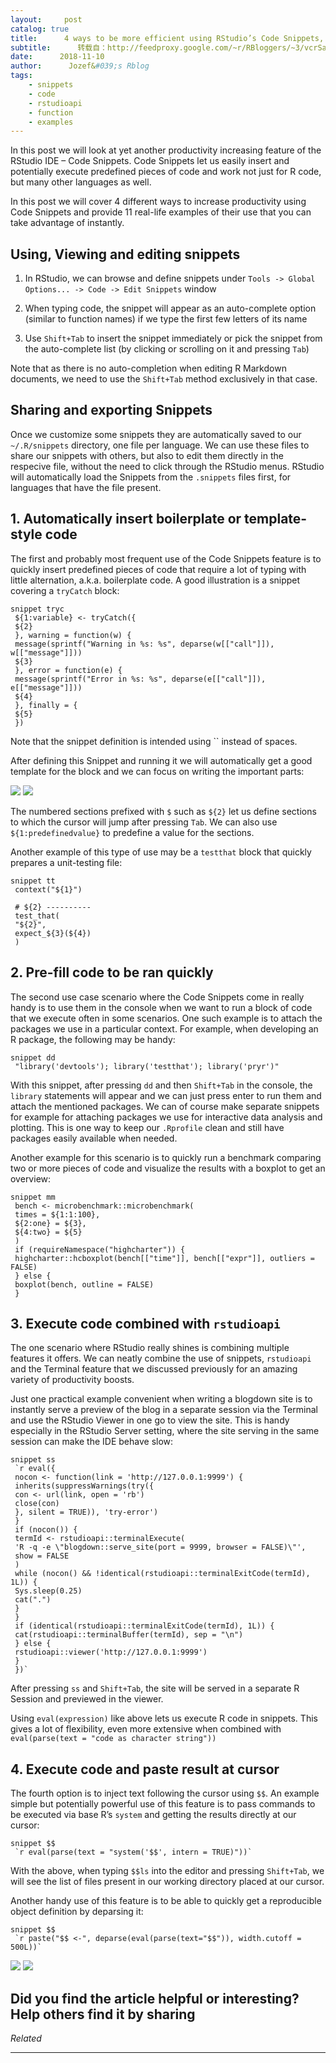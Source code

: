 ```yaml
---
layout:     post
catalog: true
title:      4 ways to be more efficient using RStudio’s Code Snippets, with 11 ready to use examples
subtitle:      转载自：http://feedproxy.google.com/~r/RBloggers/~3/vcrSaCooQ3M/
date:      2018-11-10
author:      Jozef&#039;s Rblog
tags:
    - snippets
    - code
    - rstudioapi
    - function
    - examples
---
```








In this post we will look at yet another productivity increasing feature of the RStudio IDE – Code Snippets. Code Snippets let us easily insert and potentially execute predefined pieces of code and work not just for R code, but many other languages as well.

> 
In this post we will cover 4 different ways to increase productivity using Code Snippets and provide 11 real-life examples of their use that you can take advantage of instantly.


## Using, Viewing and editing snippets

1. In RStudio, we can browse and define snippets under `Tools -> Global Options... -> Code -> Edit Snippets` window

1. When typing code, the snippet will appear as an auto-complete option (similar to function names) if we type the first few letters of its name

1. Use `Shift+Tab` to insert the snippet immediately or pick the snippet from the auto-complete list (by clicking or scrolling on it and pressing `Tab`)


> 
Note that as there is no auto-completion when editing R Markdown documents, we need to use the `Shift+Tab` method exclusively in that case.


## Sharing and exporting Snippets

Once we customize some snippets they are automatically saved to our `~/.R/snippets` directory, one file per language. We can use these files to share our snippets with others, but also to edit them directly in the respecive file, without the need to click through the RStudio menus. RStudio will automatically load the Snippets from the `.snippets` files first, for languages that have the file present.

## 1. Automatically insert boilerplate or template-style code

The first and probably most frequent use of the Code Snippets feature is to quickly insert predefined pieces of code that require a lot of typing with little alternation, a.k.a. boilerplate code. A good illustration is a snippet covering a `tryCatch` block:

```
snippet tryc
 ${1:variable} <- tryCatch({
 ${2}
 }, warning = function(w) {
 message(sprintf("Warning in %s: %s", deparse(w[["call"]]), w[["message"]]))
 ${3}
 }, error = function(e) {
 message(sprintf("Error in %s: %s", deparse(e[["call"]]), e[["message"]]))
 ${4}
 }, finally = {
 ${5}
 })
```

> 
Note that the snippet definition is intended using `` instead of spaces.


After defining this Snippet and running it we will automatically get a good template for the block and we can focus on writing the important parts:

![](https://i2.wp.com/jozefhajnala.gitlab.io/r/img/r906-01-snippet-trycatch.gif?w=456&ssl=1)
![](https://i2.wp.com/jozefhajnala.gitlab.io/r/img/r906-01-snippet-trycatch.gif?w=456&ssl=1)


> 
The numbered sections prefixed with `$` such as `${2}` let us define sections to which the cursor will jump after pressing `Tab`. We can also use `${1:predefinedvalue}` to predefine a value for the sections.


Another example of this type of use may be a `testthat` block that quickly prepares a unit-testing file:

```
snippet tt
 context("${1}")

 # ${2} ----------
 test_that(
 "${2}",
 expect_${3}(${4})
 )
```

## 2. Pre-fill code to be ran quickly

The second use case scenario where the Code Snippets come in really handy is to use them in the console when we want to run a block of code that we execute often in some scenarios. One such example is to attach the packages we use in a particular context. For example, when developing an R package, the following may be handy:

```
snippet dd
 "library('devtools'); library('testthat'); library('pryr')"
```

With this snippet, after pressing `dd` and then `Shift+Tab` in the console, the `library` statements will appear and we can just press enter to run them and attach the mentioned packages. We can of course make separate snippets for example for attaching packages we use for interactive data analysis and plotting. This is one way to keep our `.Rprofile` clean and still have packages easily available when needed.

Another example for this scenario is to quickly run a benchmark comparing two or more pieces of code and visualize the results with a boxplot to get an overview:

```
snippet mm
 bench <- microbenchmark::microbenchmark(
 times = ${1:1:100},
 ${2:one} = ${3},
 ${4:two} = ${5}
 )
 if (requireNamespace("highcharter")) {
 highcharter::hcboxplot(bench[["time"]], bench[["expr"]], outliers = FALSE)
 } else {
 boxplot(bench, outline = FALSE)
 }
```

## 3. Execute code combined with `rstudioapi`

The one scenario where RStudio really shines is combining multiple features it offers. We can neatly combine the use of snippets, `rstudioapi` and the Terminal feature that we discussed previously for an amazing variety of productivity boosts.

Just one practical example convenient when writing a blogdown site is to instantly serve a preview of the blog in a separate session via the Terminal and use the RStudio Viewer in one go to view the site. This is handy especially in the RStudio Server setting, where the site serving in the same session can make the IDE behave slow:

```
snippet ss
 `r eval({
 nocon <- function(link = 'http://127.0.0.1:9999') {
 inherits(suppressWarnings(try({
 con <- url(link, open = 'rb')
 close(con)
 }, silent = TRUE)), 'try-error')
 }
 if (nocon()) {
 termId <- rstudioapi::terminalExecute(
 'R -q -e \"blogdown::serve_site(port = 9999, browser = FALSE)\"',
 show = FALSE
 )
 while (nocon() && !identical(rstudioapi::terminalExitCode(termId), 1L)) {
 Sys.sleep(0.25)
 cat(".")
 }
 }
 if (identical(rstudioapi::terminalExitCode(termId), 1L)) {
 cat(rstudioapi::terminalBuffer(termId), sep = "\n")
 } else {
 rstudioapi::viewer('http://127.0.0.1:9999')
 }
 })`
```

After pressing `ss` and `Shift+Tab`, the site will be served in a separate R Session and previewed in the viewer.

> 
Using `eval(expression)` like above lets us execute R code in snippets. This gives a lot of flexibility, even more extensive when combined with `eval(parse(text = "code as character string"))`


## 4. Execute code and paste result at cursor

The fourth option is to inject text following the cursor using `$$`. An example simple but potentially powerful use of this feature is to pass commands to be executed via base R’s `system` and getting the results directly at our cursor:

```
snippet $$
 `r eval(parse(text = "system('$$', intern = TRUE)"))`
```

With the above, when typing `$$ls` into the editor and pressing `Shift+Tab`, we will see the list of files present in our working directory placed at our cursor.

Another handy use of this feature is to be able to quickly get a reproducible object definition by deparsing it:

```
snippet $$
 `r paste("$$ <-", deparse(eval(parse(text="$$")), width.cutoff = 500L))`
```

![](https://i0.wp.com/jozefhajnala.gitlab.io/r/img/r906-02-snippet-dollars.gif?w=456&ssl=1)
![](https://i0.wp.com/jozefhajnala.gitlab.io/r/img/r906-02-snippet-dollars.gif?w=456&ssl=1)


## Did you find the article helpful or interesting? Help others find it by sharing





*Related*








---
